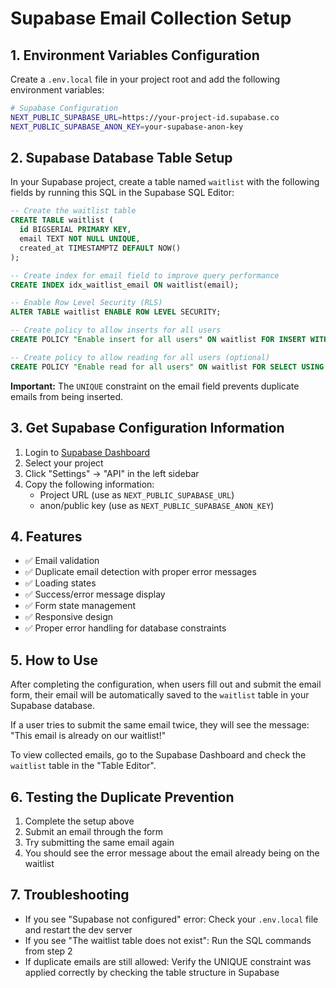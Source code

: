 # Supabase Email Collection Setup

## 1. Environment Variables Configuration

Create a `.env.local` file in your project root and add the following environment variables:

```bash
# Supabase Configuration
NEXT_PUBLIC_SUPABASE_URL=https://your-project-id.supabase.co
NEXT_PUBLIC_SUPABASE_ANON_KEY=your-supabase-anon-key
```

## 2. Supabase Database Table Setup

In your Supabase project, create a table named `waitlist` with the following fields by running this SQL in the Supabase SQL Editor:

```sql
-- Create the waitlist table
CREATE TABLE waitlist (
  id BIGSERIAL PRIMARY KEY,
  email TEXT NOT NULL UNIQUE,
  created_at TIMESTAMPTZ DEFAULT NOW()
);

-- Create index for email field to improve query performance
CREATE INDEX idx_waitlist_email ON waitlist(email);

-- Enable Row Level Security (RLS)
ALTER TABLE waitlist ENABLE ROW LEVEL SECURITY;

-- Create policy to allow inserts for all users
CREATE POLICY "Enable insert for all users" ON waitlist FOR INSERT WITH CHECK (true);

-- Create policy to allow reading for all users (optional)
CREATE POLICY "Enable read for all users" ON waitlist FOR SELECT USING (true);
```

**Important:** The `UNIQUE` constraint on the email field prevents duplicate emails from being inserted.

## 3. Get Supabase Configuration Information

1. Login to [Supabase Dashboard](https://app.supabase.com/)
2. Select your project
3. Click "Settings" → "API" in the left sidebar
4. Copy the following information:
   - Project URL (use as `NEXT_PUBLIC_SUPABASE_URL`)
   - anon/public key (use as `NEXT_PUBLIC_SUPABASE_ANON_KEY`)

## 4. Features

- ✅ Email validation
- ✅ Duplicate email detection with proper error messages
- ✅ Loading states
- ✅ Success/error message display
- ✅ Form state management
- ✅ Responsive design
- ✅ Proper error handling for database constraints

## 5. How to Use

After completing the configuration, when users fill out and submit the email form, their email will be automatically saved to the `waitlist` table in your Supabase database.

If a user tries to submit the same email twice, they will see the message: "This email is already on our waitlist!"

To view collected emails, go to the Supabase Dashboard and check the `waitlist` table in the "Table Editor".

## 6. Testing the Duplicate Prevention

1. Complete the setup above
2. Submit an email through the form
3. Try submitting the same email again
4. You should see the error message about the email already being on the waitlist

## 7. Troubleshooting

- If you see "Supabase not configured" error: Check your `.env.local` file and restart the dev server
- If you see "The waitlist table does not exist": Run the SQL commands from step 2
- If duplicate emails are still allowed: Verify the UNIQUE constraint was applied correctly by checking the table structure in Supabase 